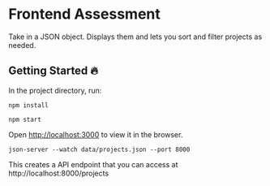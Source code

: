 # Frontend Assessment

Take in a JSON object. Displays them and lets you sort and filter projects as needed.
## Getting Started :fire:

In the project directory, run:

``` npm install ```

``` npm start ```

Open [http://localhost:3000](http://localhost:3000) to view it in the browser.

``` json-server --watch data/projects.json --port 8000 ```

This creates a API endpoint that you can access at http://localhost:8000/projects

